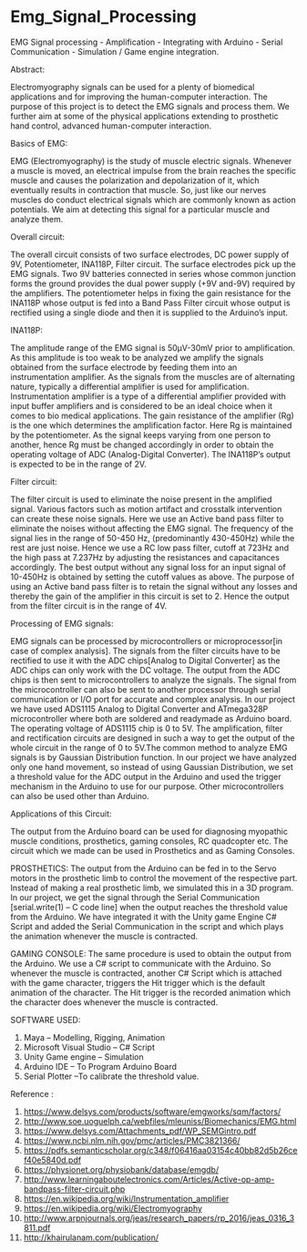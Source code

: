 # Emg_Signal_Processing
EMG  Signal processing - Amplification - Integrating with Arduino - Serial Communication - Simulation / Game engine integration.


Abstract:

Electromyography signals can be used for a plenty of biomedical applications and for improving the human-computer interaction. The purpose of this project is to detect the EMG signals and process them. We further aim at some of the physical applications extending to prosthetic hand control, advanced human-computer interaction.

Basics of EMG:

  EMG (Electromyography) is the study of muscle electric signals. Whenever a muscle is moved, an electrical impulse from the brain reaches the specific muscle and causes the polarization and depolarization of it, which eventually results in contraction that muscle. So, just like our nerves muscles do conduct electrical signals which are commonly known as action potentials. We aim at detecting this signal for a particular muscle and analyze them.

Overall circuit:

  The overall circuit consists of two surface electrodes, DC power supply of 9V, Potentiometer, INA118P, Filter circuit. The surface electrodes pick up the EMG signals. Two 9V batteries connected in series whose common junction forms the ground provides the dual power supply (+9V and-9V) required by the amplifiers. The potentiometer helps in fixing the gain resistance for the INA118P whose output is fed into a Band Pass Filter circuit whose output is rectified using a single diode and then it is supplied to the Arduino’s input. 

INA118P:

  The amplitude range of the EMG signal is 50μV-30mV prior to amplification. As this amplitude is too weak to be analyzed we amplify the signals obtained from the surface electrode by feeding them into an instrumentation amplifier. As the signals from the muscles are of alternating nature, typically a differential amplifier is used for amplification. Instrumentation amplifier is a type of a differential amplifier provided with input buffer amplifiers and is considered to be an ideal choice when it comes to bio medical applications. The gain resistance of the amplifier (Rg) is the one which determines the amplification factor.  Here Rg is maintained by the potentiometer. As the signal keeps varying from one person to another, hence Rg must be changed accordingly in order to obtain the operating voltage of ADC (Analog-Digital Converter).  The INA118P’s output is expected to be in the range of 2V.

Filter circuit:

  The filter circuit is used to eliminate the noise present in the amplified signal. Various factors such as motion artifact and crosstalk intervention can create these noise signals. Here we use an Active band pass filter to eliminate the noises without affecting the EMG signal.
The frequency of the signal lies in the range of 50-450 Hz, (predominantly 430-450Hz) while the rest are just noise. Hence we use a RC low pass filter, cutoff at 723Hz and the high pass at 7.237Hz by adjusting the resistances and capacitances accordingly. The best output without any signal loss for an input signal of 10-450Hz is obtained by setting the cutoff values as above. The purpose of using an Active band pass filter is to retain the signal without any losses and thereby the gain of the amplifier in this circuit is set to 2. Hence the output from the filter circuit is in the range of 4V.

Processing of EMG signals:

EMG signals can be processed by microcontrollers or microprocessor[in case of complex analysis]. The signals from the filter circuits have to be rectified to use it with the ADC chips[Analog to Digital Converter] as the ADC chips can only work with the DC voltage. The output from the ADC chips is then sent to microcontrollers to analyze the signals.  The signal from the microcontroller can also be sent to another processor through serial communication or I/O port for accurate and complex analysis. In our project we have used ADS1115 Analog to Digital Converter and ATmega328P microcontroller where both are soldered and readymade as Arduino board. The operating voltage of ADS1115 chip is 0 to 5V. The amplification, filter and rectification circuits are designed in such a way to get the output of the whole circuit in the range of 0 to 5V.The common method to analyze EMG signals is by Gaussian Distribution function. In our project we have analyzed only one hand movement, so instead of using Gaussian Distribution, we set a threshold value for the ADC output in the Arduino and used the trigger mechanism in the Arduino to use for our purpose. Other microcontrollers can also be used other than Arduino.

Applications of this Circuit:

  The output from the Arduino board can be used for diagnosing myopathic muscle conditions, prosthetics, gaming consoles, RC quadcopter etc. The circuit which we made can be used in Prosthetics and as Gaming Consoles.

PROSTHETICS:
  The output from the Arduino can be fed in to the Servo motors in the prosthetic limb to control the movement of the respective part. Instead of making a real prosthetic limb, we simulated this in a 3D program. In our project, we get the signal through the Serial Communication [serial.write(1) – C code line] when the output reaches the threshold value from the Arduino. We have integrated it with the Unity game Engine C# Script and added the Serial Communication in the script and which plays the animation whenever the muscle is contracted.

GAMING CONSOLE:
  The same procedure is used to obtain the output from the Arduino. We use a C# script to communicate with the Arduino. So whenever the muscle is contracted, another C# Script which is attached with the game character, triggers the Hit trigger which is the default animation of the character. The Hit trigger is the recorded animation which the character does whenever the muscle is contracted.


SOFTWARE USED:
1.	Maya – Modelling, Rigging, Animation
2.	Microsoft Visual Studio – C# Script
3.	Unity Game engine – Simulation
4.	Arduino IDE – To Program Arduino Board
5.	Serial Plotter –To calibrate the threshold value.





Reference : 
1.	https://www.delsys.com/products/software/emgworks/sqm/factors/
2.	http://www.soe.uoguelph.ca/webfiles/mleuniss/Biomechanics/EMG.html
3.	https://www.delsys.com/Attachments_pdf/WP_SEMGintro.pdf
4.	https://www.ncbi.nlm.nih.gov/pmc/articles/PMC3821366/
5.	https://pdfs.semanticscholar.org/c348/f06416aa03154c40bb82d5b26cef40e5840d.pdf
6.	https://physionet.org/physiobank/database/emgdb/
7.	http://www.learningaboutelectronics.com/Articles/Active-op-amp-bandpass-filter-circuit.php
8.	https://en.wikipedia.org/wiki/Instrumentation_amplifier
9.	https://en.wikipedia.org/wiki/Electromyography
10.	http://www.arpnjournals.org/jeas/research_papers/rp_2016/jeas_0316_3811.pdf
11.	http://khairulanam.com/publication/
